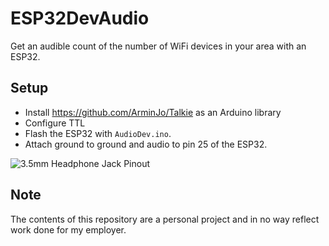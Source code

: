 # ESP32DevAudio
Get an audible count of the number of WiFi devices in your area with an ESP32.

## Setup
- Install https://github.com/ArminJo/Talkie as an Arduino library
- Configure TTL
- Flash the ESP32 with `AudioDev.ino`.
- Attach ground to ground and audio to pin 25 of the ESP32.

![3.5mm Headphone Jack Pinout](https://user-images.githubusercontent.com/66680985/163718368-cdb3b0c9-fcf4-48a0-95c6-a09318a9a510.png)


## Note
The contents of this repository are a personal project and in no way reflect work done for my employer.
